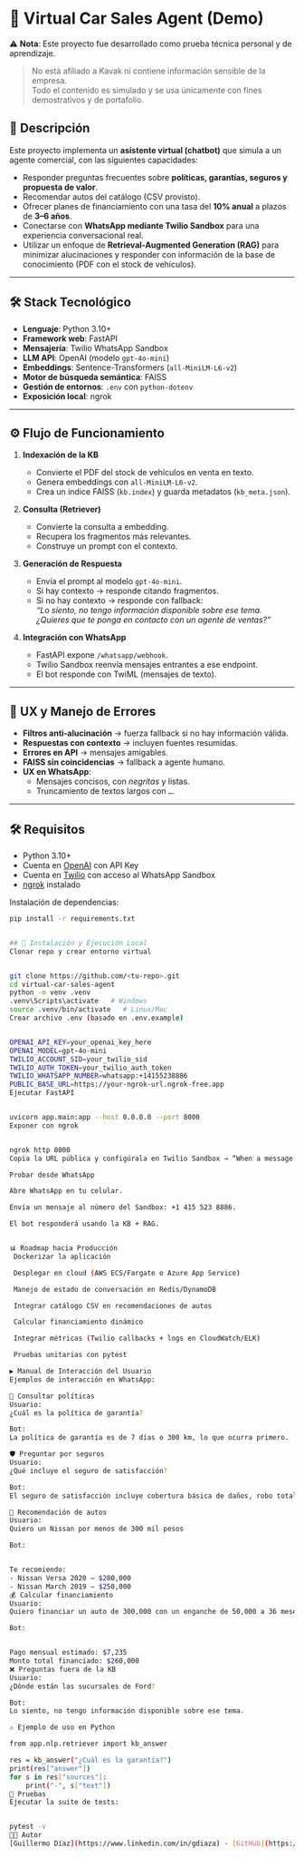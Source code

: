 # 📖 Virtual Car Sales Agent (Demo)

⚠️ **Nota**: Este proyecto fue desarrollado como prueba técnica personal y de aprendizaje.  
> No está afiliado a Kavak ni contiene información sensible de la empresa.  
> Todo el contenido es simulado y se usa únicamente con fines demostrativos y de portafolio.

## 📝 Descripción

Este proyecto implementa un **asistente virtual (chatbot)** que simula a un agente comercial, con las siguientes capacidades:

- Responder preguntas frecuentes sobre **políticas, garantías, seguros y propuesta de valor**.  
- Recomendar autos del catálogo (CSV provisto).  
- Ofrecer planes de financiamiento con una tasa del **10% anual** a plazos de **3–6 años**.  
- Conectarse con **WhatsApp mediante Twilio Sandbox** para una experiencia conversacional real.  
- Utilizar un enfoque de **Retrieval-Augmented Generation (RAG)** para minimizar alucinaciones y responder con información de la base de conocimiento (PDF con el stock de vehículos).  

---

## 🛠️ Stack Tecnológico

- **Lenguaje**: Python 3.10+  
- **Framework web**: FastAPI  
- **Mensajería**: Twilio WhatsApp Sandbox  
- **LLM API**: OpenAI (modelo `gpt-4o-mini`)  
- **Embeddings**: Sentence-Transformers (`all-MiniLM-L6-v2`)  
- **Motor de búsqueda semántica**: FAISS  
- **Gestión de entornos**: `.env` con `python-dotenv`  
- **Exposición local**: ngrok  

---

## ⚙️ Flujo de Funcionamiento

1. **Indexación de la KB**
   - Convierte el PDF del stock de vehículos en venta en texto.
   - Genera embeddings con `all-MiniLM-L6-v2`.
   - Crea un índice FAISS (`kb.index`) y guarda metadatos (`kb_meta.json`).

2. **Consulta (Retriever)**
   - Convierte la consulta a embedding.
   - Recupera los fragmentos más relevantes.
   - Construye un prompt con el contexto.

3. **Generación de Respuesta**
   - Envía el prompt al modelo `gpt-4o-mini`.
   - Si hay contexto → responde citando fragmentos.  
   - Si no hay contexto → responde con fallback:  
     *“Lo siento, no tengo información disponible sobre ese tema. ¿Quieres que te ponga en contacto con un agente de ventas?”*

4. **Integración con WhatsApp**
   - FastAPI expone `/whatsapp/webhook`.
   - Twilio Sandbox reenvía mensajes entrantes a ese endpoint.
   - El bot responde con TwiML (mensajes de texto).

---

## 🎯 UX y Manejo de Errores

- **Filtros anti-alucinación** → fuerza fallback si no hay información válida.  
- **Respuestas con contexto** → incluyen fuentes resumidas.  
- **Errores en API** → mensajes amigables.  
- **FAISS sin coincidencias** → fallback a agente humano.  
- **UX en WhatsApp**:  
  - Mensajes concisos, con *negritas* y listas.  
  - Truncamiento de textos largos con `…`.  

---

## 🛠️ Requisitos

- Python 3.10+  
- Cuenta en [OpenAI](https://platform.openai.com/) con API Key  
- Cuenta en [Twilio](https://www.twilio.com/) con acceso al WhatsApp Sandbox  
- [ngrok](https://ngrok.com/) instalado  

Instalación de dependencias:

```bash
pip install -r requirements.txt


## 🚀 Instalación y Ejecución Local
Clonar repo y crear entorno virtual


git clone https://github.com/<tu-repo>.git
cd virtual-car-sales-agent
python -m venv .venv
.venv\Scripts\activate   # Windows
source .venv/bin/activate   # Linux/Mac
Crear archivo .env (basado en .env.example)


OPENAI_API_KEY=your_openai_key_here
OPENAI_MODEL=gpt-4o-mini
TWILIO_ACCOUNT_SID=your_twilio_sid
TWILIO_AUTH_TOKEN=your_twilio_auth_token
TWILIO_WHATSAPP_NUMBER=whatsapp:+14155238886
PUBLIC_BASE_URL=https://your-ngrok-url.ngrok-free.app
Ejecutar FastAPI


uvicorn app.main:app --host 0.0.0.0 --port 8000
Exponer con ngrok


ngrok http 8000
Copia la URL pública y configúrala en Twilio Sandbox → “When a message comes in”.

Probar desde WhatsApp

Abre WhatsApp en tu celular.

Envía un mensaje al número del Sandbox: +1 415 523 8886.

El bot responderá usando la KB + RAG.


📊 Roadmap hacia Producción
 Dockerizar la aplicación

 Desplegar en cloud (AWS ECS/Fargate o Azure App Service)

 Manejo de estado de conversación en Redis/DynamoDB

 Integrar catálogo CSV en recomendaciones de autos

 Calcular financiamiento dinámico

 Integrar métricas (Twilio callbacks + logs en CloudWatch/ELK)

 Pruebas unitarias con pytest

▶️ Manual de Interacción del Usuario
Ejemplos de interacción en WhatsApp:

🔎 Consultar políticas
Usuario:
¿Cuál es la política de garantía?

Bot:
La política de garantía es de 7 días o 300 km, lo que ocurra primero.

🛡️ Preguntar por seguros
Usuario:
¿Qué incluye el seguro de satisfacción?

Bot:
El seguro de satisfacción incluye cobertura básica de daños, robo total y responsabilidad civil.

🚗 Recomendación de autos
Usuario:
Quiero un Nissan por menos de 300 mil pesos

Bot:


Te recomiendo:
- Nissan Versa 2020 – $280,000
- Nissan March 2019 – $250,000
💰 Calcular financiamiento
Usuario:
Quiero financiar un auto de 300,000 con un enganche de 50,000 a 36 meses

Bot:


Pago mensual estimado: $7,235
Monto total financiado: $260,000
❌ Preguntas fuera de la KB
Usuario:
¿Dónde están las sucursales de Ford?

Bot:
Lo siento, no tengo información disponible sobre ese tema.

⚠️ Ejemplo de uso en Python

from app.nlp.retriever import kb_answer

res = kb_answer("¿Cuál es la garantía?")
print(res["answer"])
for s in res["sources"]:
    print("-", s["text"])
🧪 Pruebas
Ejecutar la suite de tests:


pytest -v
👨‍💻 Autor 
[Guillermo Díaz](https://www.linkedin.com/in/gdiaza) · [GitHub](https://github.com/GuillermoDiaz89)




